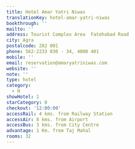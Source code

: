 ```yaml
---
title: Hotel Amar Yatri Niwas
translationKey: hotel-amar-yatri-niwas
bookthrough: ''
mailto: ''
address: Tourist Complex Area  Fatehabad Road
city: Agra
postalcode: 282 001
phone: 562-2233 030 - 34, 4008 401
mobile: ''
email: reservation@amaryatriniwas.com
website: ''
note: ''
type: hotel
category:
  - H
showHotel: 1
starCategory: 0
checkout: '12:00:00'
accessRail: 4 kms. from Railway Station
accessAir: 8 kms. from Airport
accessBus: 3 kms. from City Centre
advantage: 1 Km. from Taj Mahal
rooms: 32
---
```

